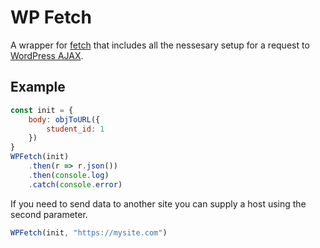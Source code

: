 # WP Fetch

A wrapper for [fetch](https://developer.mozilla.org/en-US/docs/Web/API/Fetch_API) that includes all the nessesary setup for a request to [WordPress AJAX](https://codex.wordpress.org/AJAX_in_Plugins).

## Example
```js
const init = {
	body: objToURL({
		student_id: 1
	})
}
WPFetch(init)
    .then(r => r.json())
    .then(console.log)
    .catch(console.error)
```

If you need to send data to another site you can supply a host using the second parameter.
```js
WPFetch(init, "https://mysite.com")
```
